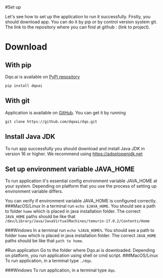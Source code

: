 #Set up

Let's see how to set up the application to run it successfully. 
Firstly, you should download app. You can do it by pip or by control version system git. The link to the repository where you can find at github : (link to project).  
# Download

## With pip
Dqo.ai is available on [PyPi repository](https://pypi.org/project/dqoai/)
```
pip install dqoai
```

## With git
Application is available on [GitHub](https://github.com/dqoai/dqo). You can get it by running 
```
git clone https://github.com/dqoai/dqo.git
```

## Install Java JDK

To run app successfully you should download and install Java JDK in version 16 or higher. We recommend using https://adoptopenjdk.net 

## Set up environment variable JAVA_HOME

To run application it's essential config environment variable JAVA_HOME at your system. Depending on platform that you use the process of setting up environment variable differs.

You can verify if environment variable JAVA_HOME is configured correctly.
###MacOS/Linux
In a terminal run `echo $JAVA_HOME`. You should see a path to folder `home` which is placed in java installation folder. The correct `JAVA_HOME` paths should be like that `/dev/Library/Java/JavaVirtualMachines/temurin-17.0.2/Contents/Home`

###Windows
In a terminal run `echo %JAVA_HOME%`. You should see a path to folder `home` which is placed in java installation folder. The correct `JAVA_HOME` paths should be like that `path to home`.

#Run application
Go to the folder where Dqo.ai is downloaded. Depending on platform, you run application using shell or cmd script.
###MacOS/Linux
To run application, in a terminal type `./dqo`. 

###Windows
To run application, in a terminal type `dqo`.

